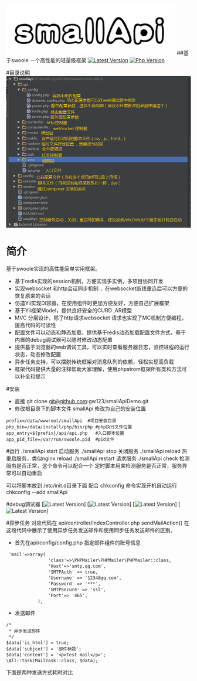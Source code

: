![image](https://github.com/gw123/smallApiDemo/blob/master/smallApi.png?raw=true)
##基于swoole 一个高性能的轻量级框架
[![Latest Version](https://img.shields.io/badge/unstable-v1.0-yellow.svg?maxAge=2592000)](https://packagist.org/packages/swoft/swoft)
[![Php Version](https://img.shields.io/badge/php-%3E=7.0-brightgreen.svg?maxAge=2592000)]()

#目录说明
![image](https://github.com/gw123/smallApiDemo/blob/master/%E6%A1%86%E6%9E%B6%E8%AF%B4%E6%98%8E%E5%9B%BE.png?raw=true)

# 简介
基于swoole实现的高性能简单实用框架。

- 基于redis实现的session机制，方便实现多实例，多项目协同开发
- 实现websocket 和http会话同步机制 ，在websocket断线重连后可以方便的恢复原来的会话
- 仿造Yii实现Di容器，在使用组件时更加方便友好，方便自己扩展框架
- 基于Yii框架Model，提供良好安全的CURD ,AR模型
- MVC 分层设计，除了http请求websocket 请求也实现了MC机制方便编程，提高代码的可读性
- 配置文件可以动态和静态加载，提供基于redis动态加载配置文件方式，基于内置的debug调试器可以随时修改动态配置
- 提供基于浏览器的web调试工具，可以实时查看服务器日志，监控进程的运行状态，动态修改配置
- 异步任务支持，可以摆脱传统框架对消息队列的依赖，轻松实现高负载
- 框架代码提供大量的注释帮助大家理解，使用phpstrom框架所有类和方法可以补全和提示

#安装 
- 直接 git clone git@github.com:gw123/smallApiDemo.git
- 修改根目录下的脚本文件 smallApi 修改为自己的安装位置
```
prefix=/data/wwwroot/smallApi  #项目安装目录
php_bin=/data/install/php/bin/php #php执行文件位置
app_entry=${prefix}/api/api.php   #入口脚本位置
app_pid_file=/var/run/swoole.pid  #pid文件
```
#运行
./smallApi start 启动服务
./smallApi stop 关闭服务
./smallApi reload 热重启服务，类似nginx reload
./smallApi restart 请求服务
./smallApi check 检测服务是否正常，这个命令可以配合一个 定时脚本用来检测服务是否正常，服务异常可以自动重启

可以将脚本放到 /etc/init.d目录下面 配合 chkconfig  命令实现开机自动运行
chkconfig --add smallApi

#debug调试器
[![Latest Version](https://img.shields.io/badge/unstable-v1.0-yellow.svg?maxAge=2592000)]
[![Latest Version](https://img.shields.io/badge/unstable-v1.0-yellow.svg?maxAge=2592000)]
[![Latest Version](https://img.shields.io/badge/unstable-v1.0-yellow.svg?maxAge=2592000)]
[![Latest Version](https://img.shields.io/badge/unstable-v1.0-yellow.svg?maxAge=2592000)]

#异步任务
对应代码在 api/controller/IndexController.php sendMailAction() 
在这段代码中展示了使用异步任务发送邮件和使用同步任务发送邮件的区别。

- 首先在api/config/config.php 指定邮件组件的账号信息
```
 'mail'=>array(
                'class'=>\PHPMailer\PHPMailer\PHPMailer::class,
                'Host'=>'smtp.qq.com',
                'SMTPAuth' => true,
                'Username' => '1234@qq.com',
                'Password' => '***',
                'SMTPSecure' => 'ssl',
                'Port'=> '465',
            ),
```

- 发送邮件
```
/*
 * 异步发送邮件
 */
$data['is_html'] = true;
$data['subjcet'] = '邮件标题';
$data['content'] = '<p>Test mail</p>';
\All::task(MailTask::class, $data);

```
下面是两种发送方式耗时对比


